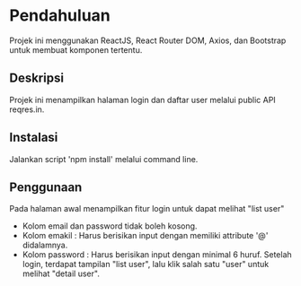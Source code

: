# Pendahuluan

Projek ini menggunakan ReactJS, React Router DOM, Axios, dan Bootstrap untuk membuat komponen tertentu.

## Deskripsi

Projek ini menampilkan halaman login dan daftar user melalui public API reqres.in.

## Instalasi

Jalankan script 'npm install' melalui command line.

## Penggunaan

Pada halaman awal menampilkan fitur login untuk dapat melihat "list user"
 - Kolom email dan password tidak boleh kosong.
 - Kolom emakil : Harus berisikan input dengan memiliki attribute '@' didalamnya.
 - Kolom password : Harus berisikan input dengan minimal 6 huruf.
Setelah login, terdapat tampilan "list user", lalu klik salah satu "user" untuk melihat "detail user".
